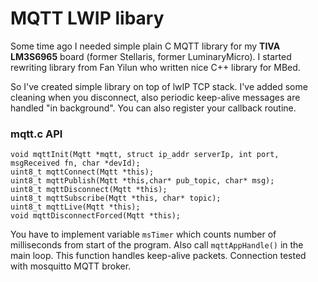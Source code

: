 # MQTT LWIP libary

Some time ago I needed simple plain C MQTT library for my **TIVA LM3S6965** board (former Stellaris, former LuminaryMicro). I started rewriting library from Fan Yilun who written nice C++ library for MBed.

So I've created simple library on top of lwIP TCP stack. I've added some cleaning when you disconnect, also periodic keep-alive messages are handled "in background". You can also register your callback routine.

### mqtt.c API

```
void mqttInit(Mqtt *mqtt, struct ip_addr serverIp, int port, msgReceived fn, char *devId);
uint8_t mqttConnect(Mqtt *this);
uint8_t mqttPublish(Mqtt *this,char* pub_topic, char* msg);
uint8_t mqttDisconnect(Mqtt *this);
uint8_t mqttSubscribe(Mqtt *this, char* topic);
uint8_t mqttLive(Mqtt *this);
void mqttDisconnectForced(Mqtt *this);
```

You have to implement variable `msTimer` which counts number of milliseconds from start of the program. Also call `mqttAppHandle()` in the main loop. This function handles keep-alive packets.
Connection tested with mosquitto MQTT broker.
